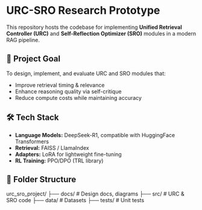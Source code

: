 # URC-SRO Research Prototype

This repository hosts the codebase for implementing **Unified Retrieval Controller (URC)** and **Self-Reflection Optimizer (SRO)** modules in a modern RAG pipeline.

## 📌 Project Goal
To design, implement, and evaluate URC and SRO modules that:
- Improve retrieval timing & relevance
- Enhance reasoning quality via self-critique
- Reduce compute costs while maintaining accuracy

## 🛠 Tech Stack
- **Language Models:** DeepSeek-R1, compatible with HuggingFace Transformers
- **Retrieval:** FAISS / LlamaIndex
- **Adapters:** LoRA for lightweight fine-tuning
- **RL Training:** PPO/DPO (TRL library)

## 📂 Folder Structure
urc_sro_project/
├── docs/ # Design docs, diagrams
├── src/ # URC & SRO code
├── data/ # Datasets
├── tests/ # Unit tests
